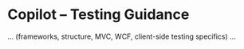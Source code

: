 # Copilot – Testing Guidance
... (frameworks, structure, MVC, WCF, client-side testing specifics) ...
